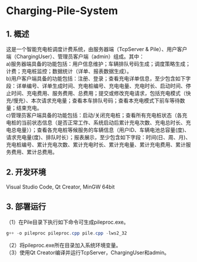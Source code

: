 # Charging-Pile-System
## 1. 概述
这是一个智能充电桩调度计费系统，由服务器端（TcpServer & Pile）、用户客户端（ChargingUser）、管理员客户端（admin）组成。其中：<br />
a)服务器端具备的功能包括：用户信息维护；车辆排队号码生成；调度策略生成；计费；充电桩监控；数据统计（详单、报表数据生成）。<br />
b)用户客户端具备的功能包括：注册、登录；查看充电详单信息，至少包含如下字段：详单编号、详单生成时间、充电桩编号、充电电量、充电时长、启动时间、停止时间、充电费用、服务费用、总费用；提交或修改充电请求，包括充电模式（快充/慢充）、本次请求充电量；查看本车排队号码；查看本充电模式下前车等待数量；结束充电。<br />
c)管理员客户端具备的功能包括：启动/关闭充电桩；查看所有充电桩状态（各充电桩的当前状态信息（是否正常工作、系统启动后累计充电次数、充电总时长、充电总电量））；查看各充电桩等候服务的车辆信息（用户ID、车辆电池总容量(度)、请求充电量(度)、排队时长）；报表展示，至少包含如下字段：时间(日、周、月)、充电桩编号、累计充电次数、累计充电时长、累计充电量、累计充电费用、累计服务费用、累计总费用。
## 2. 开发环境
Visual Studio Code, Qt Creator, MinGW 64bit
## 3. 部署运行
（1）在Pile目录下执行如下命令可生成pileproc.exe。
```powershell
g++ -o pileproc pileproc.cpp pile.cpp -lws2_32
```
（2）将pileproc.exe所在目录加入系统环境变量。<br />
（3）使用Qt Creator编译并运行TcpServer，ChargingUser和admin。
